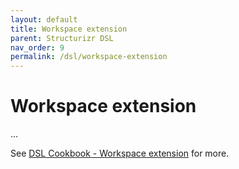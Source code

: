 ```yaml
---
layout: default
title: Workspace extension
parent: Structurizr DSL
nav_order: 9
permalink: /dsl/workspace-extension
---
```


# Workspace extension

...

See [DSL Cookbook - Workspace extension](/dsl/cookbook/workspace-extension/) for more.
